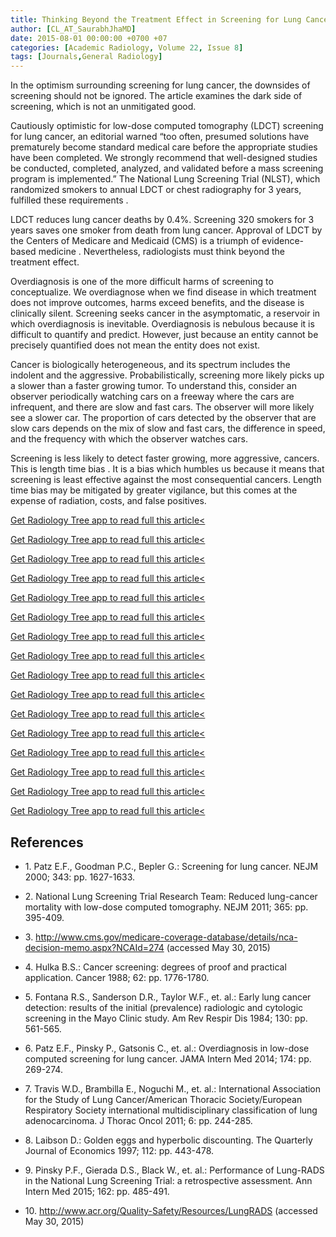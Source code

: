 ```yaml
---
title: Thinking Beyond the Treatment Effect in Screening for Lung Cancer
author: [CL_AT_SaurabhJhaMD]
date: 2015-08-01 00:00:00 +0700 +07
categories: [Academic Radiology, Volume 22, Issue 8]
tags: [Journals,General Radiology]
---
```

In the optimism surrounding screening for lung cancer, the downsides of screening should not be ignored. The article examines the dark side of screening, which is not an unmitigated good.

Cautiously optimistic for low-dose computed tomography (LDCT) screening for lung cancer, an editorial warned “too often, presumed solutions have prematurely become standard medical care before the appropriate studies have been completed. We strongly recommend that well-designed studies be conducted, completed, analyzed, and validated before a mass screening program is implemented.” The National Lung Screening Trial (NLST), which randomized smokers to annual LDCT or chest radiography for 3 years, fulfilled these requirements .

LDCT reduces lung cancer deaths by 0.4%. Screening 320 smokers for 3 years saves one smoker from death from lung cancer. Approval of LDCT by the Centers of Medicare and Medicaid (CMS) is a triumph of evidence-based medicine . Nevertheless, radiologists must think beyond the treatment effect.

Overdiagnosis is one of the more difficult harms of screening to conceptualize. We overdiagnose when we find disease in which treatment does not improve outcomes, harms exceed benefits, and the disease is clinically silent. Screening seeks cancer in the asymptomatic, a reservoir in which overdiagnosis is inevitable. Overdiagnosis is nebulous because it is difficult to quantify and predict. However, just because an entity cannot be precisely quantified does not mean the entity does not exist.

Cancer is biologically heterogeneous, and its spectrum includes the indolent and the aggressive. Probabilistically, screening more likely picks up a slower than a faster growing tumor. To understand this, consider an observer periodically watching cars on a freeway where the cars are infrequent, and there are slow and fast cars. The observer will more likely see a slower car. The proportion of cars detected by the observer that are slow cars depends on the mix of slow and fast cars, the difference in speed, and the frequency with which the observer watches cars.

Screening is less likely to detect faster growing, more aggressive, cancers. This is length time bias . It is a bias which humbles us because it means that screening is least effective against the most consequential cancers. Length time bias may be mitigated by greater vigilance, but this comes at the expense of radiation, costs, and false positives.

[Get Radiology Tree app to read full this article<](https://clinicalpub.com/app)

[Get Radiology Tree app to read full this article<](https://clinicalpub.com/app)

[Get Radiology Tree app to read full this article<](https://clinicalpub.com/app)

[Get Radiology Tree app to read full this article<](https://clinicalpub.com/app)

[Get Radiology Tree app to read full this article<](https://clinicalpub.com/app)

[Get Radiology Tree app to read full this article<](https://clinicalpub.com/app)

[Get Radiology Tree app to read full this article<](https://clinicalpub.com/app)

[Get Radiology Tree app to read full this article<](https://clinicalpub.com/app)

[Get Radiology Tree app to read full this article<](https://clinicalpub.com/app)

[Get Radiology Tree app to read full this article<](https://clinicalpub.com/app)

[Get Radiology Tree app to read full this article<](https://clinicalpub.com/app)

[Get Radiology Tree app to read full this article<](https://clinicalpub.com/app)

[Get Radiology Tree app to read full this article<](https://clinicalpub.com/app)

[Get Radiology Tree app to read full this article<](https://clinicalpub.com/app)

[Get Radiology Tree app to read full this article<](https://clinicalpub.com/app)

[Get Radiology Tree app to read full this article<](https://clinicalpub.com/app)

## References

- 1\. Patz E.F., Goodman P.C., Bepler G.: Screening for lung cancer. NEJM 2000; 343: pp. 1627-1633.


- 2\. National Lung Screening Trial Research Team: Reduced lung-cancer mortality with low-dose computed tomography. NEJM 2011; 365: pp. 395-409.


- 3\.  http://www.cms.gov/medicare-coverage-database/details/nca-decision-memo.aspx?NCAId=274  (accessed May 30, 2015)


- 4\. Hulka B.S.: Cancer screening: degrees of proof and practical application. Cancer 1988; 62: pp. 1776-1780.


- 5\. Fontana R.S., Sanderson D.R., Taylor W.F., et. al.: Early lung cancer detection: results of the initial (prevalence) radiologic and cytologic screening in the Mayo Clinic study. Am Rev Respir Dis 1984; 130: pp. 561-565.


- 6\. Patz E.F., Pinsky P., Gatsonis C., et. al.: Overdiagnosis in low-dose computed screening for lung cancer. JAMA Intern Med 2014; 174: pp. 269-274.


- 7\. Travis W.D., Brambilla E., Noguchi M., et. al.: International Association for the Study of Lung Cancer/American Thoracic Society/European Respiratory Society international multidisciplinary classification of lung adenocarcinoma. J Thorac Oncol 2011; 6: pp. 244-285.


- 8\. Laibson D.: Golden eggs and hyperbolic discounting. The Quarterly Journal of Economics 1997; 112: pp. 443-478.


- 9\. Pinsky P.F., Gierada D.S., Black W., et. al.: Performance of Lung-RADS in the National Lung Screening Trial: a retrospective assessment. Ann Intern Med 2015; 162: pp. 485-491.


- 10\.  http://www.acr.org/Quality-Safety/Resources/LungRADS  (accessed May 30, 2015)